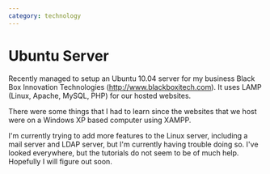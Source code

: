 ```yaml
---
category: technology
---
```

# Ubuntu Server

Recently managed to setup an Ubuntu 10.04 server for my business Black Box Innovation Technologies (http://www.blackboxitech.com).  It uses LAMP (Linux, Apache, MySQL, PHP) for our hosted websites.

There were some things that I had to learn since the websites that we host were on a Windows XP based computer using XAMPP. 

I'm currently trying to add more features to the Linux server, including a mail server and LDAP server, but I'm currently having trouble doing so. I've looked everywhere, but the tutorials do not seem to be of much help.  Hopefully I will figure out soon.

